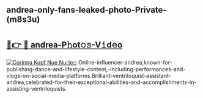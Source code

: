 ## andrea-only-fans​-leaked-photo​-Private-(m8s3u)


# <h2><a href="https://mediaupload.pro?title=andrea&ref=git">🔗👉 🔴 andrea-P𝚑ot𝚘𝚜-V𝚒d𝚎o</a></h2>

[![Corinna Kopf Nue Nu𝚍e𝚜](https://i.imgur.com/0qMVB7G.gif)](https://mediaupload.pro?title=andrea&ref=git)
Online-influencer-andrea,known-for-publishing-dance-and-lifestyle-content,-including-performances-and-vlogs-on-social-media-platforms.Brilliant-ventriloquist-assistant-andrea,celebrated-for-their-exceptional-abilities-and-accomplishments-in-assisting-ventriloquists.  